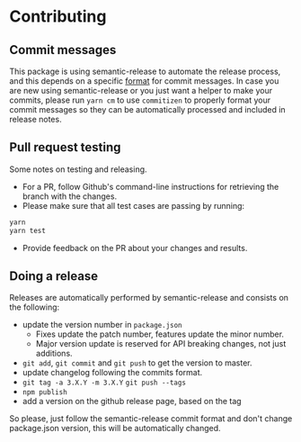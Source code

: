 # Contributing

## Commit messages

This package is using semantic-release to automate the release process, and this depends on a specific [format](https://github.com/angular/angular/blob/master/CONTRIBUTING.md#-commit-message-format) for commit messages. In case you are new using semantic-release or you just want a helper to make your commits, please run `yarn cm` to use `commitizen` to properly format your commit messages so they can be automatically processed and included in release notes.

## Pull request testing

Some notes on testing and releasing.

- For a PR, follow Github's command-line instructions for retrieving the branch with the changes.
- Please make sure that all test cases are passing by running:

```sh
yarn
yarn test
```

- Provide feedback on the PR about your changes and results.

## Doing a release

Releases are automatically performed by semantic-release and consists on the following:

- update the version number in `package.json`
  - Fixes update the patch number, features update the minor number.
  - Major version update is reserved for API breaking changes, not just additions.
- `git add`, `git commit` and `git push` to get the version to master.
- update changelog following the commits format.
- `git tag -a 3.X.Y -m 3.X.Y` `git push --tags`
- `npm publish`
- add a version on the github release page, based on the tag

So please, just follow the semantic-release commit format and don't change package.json version, this will be automatically changed.
